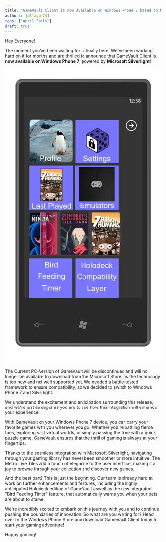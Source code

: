 ```yaml
---
title: "GameVault Client is now available on Windows Phone 7 based on Microsoft Silverlight!"
authors: [alfagun74]
tags: ["April Fools"]
draft: true
---
```


Hey Everyone!

The moment you've been waiting for is finally here. We've been working hard on it for months and are thrilled to announce that GameVault Client is **now available on Windows Phone 7**, powered by **Microsoft Silverlight**!

![Windows Phone](winphone.png)

The Current PC-Version of GameVault will be discontinued and will no longer be available to download from the Microsoft Store, as the technology is too new and not well supported yet. We needed a battle-tested framework to ensure compatibility, so we decided to switch to Windows Phone 7 and Silverlight.

We understand the excitement and anticipation surrounding this release, and we're just as eager as you are to see how this integration will enhance your experience.

With GameVault on your Windows Phone 7 device, you can carry your favorite games with you wherever you go. Whether you're battling fierce foes, exploring vast virtual worlds, or simply passing the time with a quick puzzle game, GameVault ensures that the thrill of gaming is always at your fingertips.

Thanks to the seamless integration with Microsoft Silverlight, navigating through your gaming library has never been smoother or more intuitive. The Metro Live Tiles add a touch of elegance to the user interface, making it a joy to browse through your collection and discover new games.

And the best part? This is just the beginning. Our team is already hard at work on further enhancements and features, including the highly anticipated Holodeck edition of GameVault aswell as the new integrated "Bird Feeding Timer" feature, that automatically warns you when your pets are about to starve.

We're incredibly excited to embark on this journey with you and to continue pushing the boundaries of innovation. So what are you waiting for? Head over to the Windows Phone Store and download GameVault Client today to start your gaming adventure!

Happy gaming!
